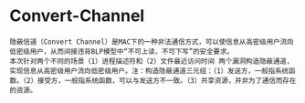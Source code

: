 # Convert-Channel
    隐蔽信道（Convert Channel）是MAC下的一种非法通信方式，可以使信息从高密级用户流向低密级用户，从而间接违背BLP模型中“不可上读，不可下写”的安全要求。
    本次针对两个不同的场景（1）进程描述符和（2）文件最近访问时间 两个漏洞构造隐蔽通道，实现信息从高密级用户流向低密级用户。注：构造隐蔽通道三元组：（1）发送方，一般指系统函数。（2）接受方，一般指系统函数，可以与发送方不一致。（3）共享资源，并非为了通信而存在的资源。
